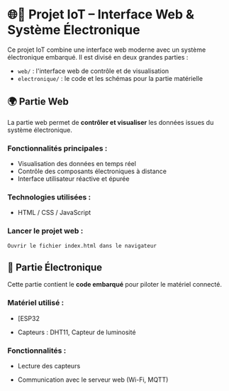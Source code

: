 # 🌐🔧 Projet IoT – Interface Web & Système Électronique

Ce projet IoT combine une interface web moderne avec un système électronique embarqué. Il est divisé en deux grandes parties :
- `web/` : l'interface web de contrôle et de visualisation
- `electronique/` : le code et les schémas pour la partie matérielle

## 🌍 Partie Web

La partie web permet de **contrôler et visualiser** les données issues du système électronique.

### Fonctionnalités principales :
- Visualisation des données en temps réel
- Contrôle des composants électroniques à distance
- Interface utilisateur réactive et épurée

### Technologies utilisées :
- HTML / CSS / JavaScript

### Lancer le projet web :
```
Ouvrir le fichier index.html dans le navigateur
```

## 🔌 Partie Électronique

Cette partie contient le **code embarqué** pour piloter le matériel connecté.

### Matériel utilisé :

-   [ESP32
    
-   Capteurs : DHT11, Capteur de luminosité

### Fonctionnalités :

-   Lecture des capteurs
    
-   Communication avec le serveur web (Wi-Fi, MQTT)